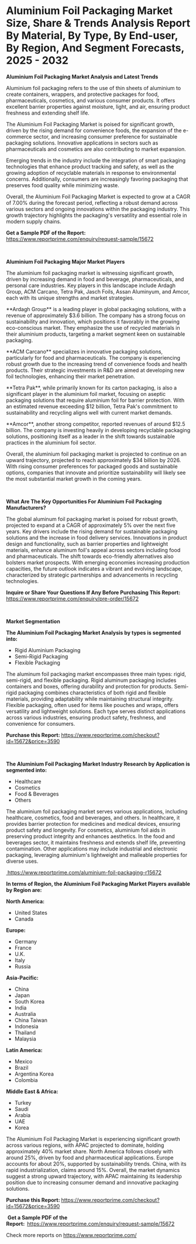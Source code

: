 <p><h1>Aluminium Foil Packaging Market Size, Share & Trends Analysis Report By Material, By Type, By End-user, By Region, And Segment Forecasts, 2025 - 2032</h1></p><p><strong>Aluminium Foil Packaging Market Analysis and Latest Trends</strong></p>
<p><p>Aluminium foil packaging refers to the use of thin sheets of aluminium to create containers, wrappers, and protective packages for food, pharmaceuticals, cosmetics, and various consumer products. It offers excellent barrier properties against moisture, light, and air, ensuring product freshness and extending shelf life.</p><p>The Aluminium Foil Packaging Market is poised for significant growth, driven by the rising demand for convenience foods, the expansion of the e-commerce sector, and increasing consumer preference for sustainable packaging solutions. Innovative applications in sectors such as pharmaceuticals and cosmetics are also contributing to market expansion. </p><p>Emerging trends in the industry include the integration of smart packaging technologies that enhance product tracking and safety, as well as the growing adoption of recyclable materials in response to environmental concerns. Additionally, consumers are increasingly favoring packaging that preserves food quality while minimizing waste.</p><p>Overall, the Aluminium Foil Packaging Market is expected to grow at a CAGR of 7.00% during the forecast period, reflecting a robust demand across various sectors and ongoing innovations within the packaging industry. This growth trajectory highlights the packaging's versatility and essential role in modern supply chains.</p></p>
<p><strong>Get a Sample PDF of the Report:&nbsp;</strong> <a href="https://www.reportprime.com/enquiry/request-sample/15672?utm_campaign=2940&utm_medium=2&utm_source=Github&utm_content=ia&utm_term=20032025&utm_id=aluminium-foil-packaging">https://www.reportprime.com/enquiry/request-sample/15672</a></p>
<p>&nbsp;</p>
<p><strong>Aluminium Foil Packaging Major Market Players</strong></p>
<p><p>The aluminium foil packaging market is witnessing significant growth, driven by increasing demand in food and beverage, pharmaceuticals, and personal care industries. Key players in this landscape include Ardagh Group, ACM Carcano, Tetra Pak, Jasch Foils, Assan Aluminyum, and Amcor, each with its unique strengths and market strategies.</p><p>**Ardagh Group** is a leading player in global packaging solutions, with a revenue of approximately $3.6 billion. The company has a strong focus on sustainability and innovation, which positions it favorably in the growing eco-conscious market. They emphasize the use of recycled materials in their aluminium products, targeting a market segment keen on sustainable packaging.</p><p>**ACM Carcano** specializes in innovative packaging solutions, particularly for food and pharmaceuticals. The company is experiencing robust growth due to the increasing trend of convenience foods and health products. Their strategic investments in R&D are aimed at developing new foil technologies, enhancing their market penetration.</p><p>**Tetra Pak**, while primarily known for its carton packaging, is also a significant player in the aluminium foil market, focusing on aseptic packaging solutions that require aluminium foil for barrier protection. With an estimated revenue exceeding $12 billion, Tetra Pak's commitment to sustainability and recycling aligns well with current market demands.</p><p>**Amcor**, another strong competitor, reported revenues of around $12.5 billion. The company is investing heavily in developing recyclable packaging solutions, positioning itself as a leader in the shift towards sustainable practices in the aluminium foil sector.</p><p>Overall, the aluminium foil packaging market is projected to continue on an upward trajectory, projected to reach approximately $34 billion by 2026. With rising consumer preferences for packaged goods and sustainable options, companies that innovate and prioritize sustainability will likely see the most substantial market growth in the coming years.</p></p>
<p>&nbsp;</p>
<p><strong>What Are The Key Opportunities For Aluminium Foil Packaging Manufacturers?</strong></p>
<p><p>The global aluminum foil packaging market is poised for robust growth, projected to expand at a CAGR of approximately 5% over the next five years. Key drivers include the rising demand for sustainable packaging solutions and the increase in food delivery services. Innovations in product design and functionality, such as barrier properties and lightweight materials, enhance aluminum foil's appeal across sectors including food and pharmaceuticals. The shift towards eco-friendly alternatives also bolsters market prospects. With emerging economies increasing production capacities, the future outlook indicates a vibrant and evolving landscape, characterized by strategic partnerships and advancements in recycling technologies.</p></p>
<p><strong>Inquire or Share Your Questions If Any Before Purchasing This Report:</strong> <a href="https://www.reportprime.com/enquiry/pre-order/15672?utm_campaign=2940&utm_medium=2&utm_source=Github&utm_content=ia&utm_term=20032025&utm_id=aluminium-foil-packaging">https://www.reportprime.com/enquiry/pre-order/15672</a></p>
<p>&nbsp;</p>
<p><strong>Market Segmentation</strong></p>
<p><strong>The Aluminium Foil Packaging Market Analysis by types is segmented into:</strong></p>
<p><ul><li>Rigid Aluminium Packaging</li><li>Semi-Rigid Packaging</li><li>Flexible Packaging</li></ul></p>
<p><p>The aluminum foil packaging market encompasses three main types: rigid, semi-rigid, and flexible packaging. Rigid aluminum packaging includes containers and boxes, offering durability and protection for products. Semi-rigid packaging combines characteristics of both rigid and flexible materials, providing adaptability while maintaining structural integrity. Flexible packaging, often used for items like pouches and wraps, offers versatility and lightweight solutions. Each type serves distinct applications across various industries, ensuring product safety, freshness, and convenience for consumers.</p></p>
<p><strong>Purchase this Report:&nbsp;</strong><a href="https://www.reportprime.com/checkout?id=15672&price=3590&utm_campaign=2940&utm_medium=2&utm_source=Github&utm_content=ia&utm_term=20032025&utm_id=aluminium-foil-packaging">https://www.reportprime.com/checkout?id=15672&price=3590</a></p>
<p>&nbsp;</p>
<p><strong>The Aluminium Foil Packaging Market Industry Research by Application is segmented into:</strong></p>
<p><ul><li>Healthcare</li><li>Cosmetics</li><li>Food & Beverages</li><li>Others</li></ul></p>
<p><p>The aluminium foil packaging market serves various applications, including healthcare, cosmetics, food and beverages, and others. In healthcare, it provides barrier protection for medicines and medical devices, ensuring product safety and longevity. For cosmetics, aluminium foil aids in preserving product integrity and enhances aesthetics. In the food and beverages sector, it maintains freshness and extends shelf life, preventing contamination. Other applications may include industrial and electronic packaging, leveraging aluminium's lightweight and malleable properties for diverse uses.</p></p>
<p><a href="https://www.reportprime.com/aluminium-foil-packaging-r15672?utm_campaign=2940&utm_medium=2&utm_source=Github&utm_content=ia&utm_term=20032025&utm_id=aluminium-foil-packaging">&nbsp;https://www.reportprime.com/aluminium-foil-packaging-r15672</a></p>
<p><strong>In terms of Region, the Aluminium Foil Packaging Market Players available by Region are:</strong></p>
<p>
    <p> <strong> North America: </strong>
        <ul>
            <li>United States</li>
            <li>Canada</li>
        </ul>
        </p> 
    <p> <strong> Europe: </strong>
        <ul>
            <li>Germany</li>
            <li>France</li>
            <li>U.K.</li>
            <li>Italy</li>
            <li>Russia</li>
        </ul>
        </p> 
    <p> <strong> Asia-Pacific: </strong>
        <ul>
            <li>China</li>
            <li>Japan</li>
            <li>South Korea</li>
            <li>India</li>
            <li>Australia</li>
            <li>China Taiwan</li>
            <li>Indonesia</li>
            <li>Thailand</li>
            <li>Malaysia</li>
        </ul>
        </p> 
    <p> <strong> Latin America: </strong>
        <ul>
            <li>Mexico</li>
            <li>Brazil</li>
            <li>Argentina Korea</li>
            <li>Colombia</li>
        </ul>
        </p> 
    <p> <strong> Middle East & Africa: </strong>
        <ul>
            <li>Turkey</li>
            <li>Saudi</li>
            <li>Arabia</li>
            <li>UAE</li>
            <li>Korea</li>
        </ul>
    </p>
    </p>
<p><p>The Aluminium Foil Packaging Market is experiencing significant growth across various regions, with APAC projected to dominate, holding approximately 40% market share. North America follows closely with around 25%, driven by food and pharmaceutical applications. Europe accounts for about 20%, supported by sustainability trends. China, with its rapid industrialization, claims around 15%. Overall, the market dynamics suggest a strong upward trajectory, with APAC maintaining its leadership position due to increasing consumer demand and innovative packaging solutions.</p></p>
<p><strong>Purchase this Report: </strong><a href="https://www.reportprime.com/checkout?id=15672&price=3590&utm_campaign=2940&utm_medium=2&utm_source=Github&utm_content=ia&utm_term=20032025&utm_id=aluminium-foil-packaging">https://www.reportprime.com/checkout?id=15672&price=3590</a></p>
<p>&nbsp;<strong>Get a Sample PDF of the Report:&nbsp;&nbsp;</strong><a href="https://www.reportprime.com/enquiry/request-sample/15672?utm_campaign=2940&utm_medium=2&utm_source=Github&utm_content=ia&utm_term=20032025&utm_id=aluminium-foil-packaging">https://www.reportprime.com/enquiry/request-sample/15672</a></p>
<p><strong></strong></p>
<p>Check more reports on <a href="https://www.reportprime.com/?utm_campaign=2940&utm_medium=2&utm_source=Github&utm_content=ia&utm_term=20032025&utm_id=aluminium-foil-packaging">https://www.reportprime.com/</a></p>
